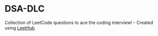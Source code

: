 # DSA-DLC
Collection of LeetCode questions to ace the coding interview! - Created using [LeetHub](https://github.com/QasimWani/LeetHub)
